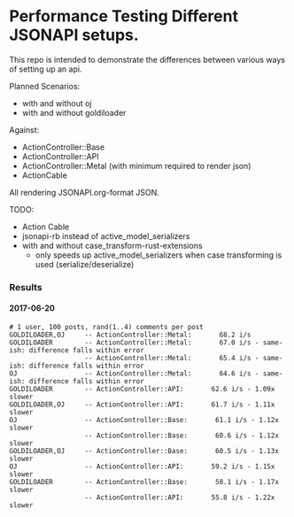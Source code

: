 # Performance Testing Different JSONAPI setups.

This repo is intended to demonstrate the differences between various ways of setting up an api.

Planned Scenarios:

 - with and without oj
 - with and without goldiloader

Against:

 - ActionController::Base
 - ActionController::API
 - ActionController::Metal (with minimum required to render json)
 - ActionCable

All rendering JSONAPI.org-format JSON.


TODO:
 - Action Cable
 - jsonapi-rb instead of active_model_serializers
 - with and without case_transform-rust-extensions
   - only speeds up active_model_serializers when case transforming is used (serialize/deserialize)


### Results

#### 2017-06-20

```
# 1 user, 100 posts, rand(1..4) comments per post
GOLDILOADER,OJ     -- ActionController::Metal:       68.2 i/s
GOLDILOADER        -- ActionController::Metal:       67.0 i/s - same-ish: difference falls within error
                   -- ActionController::Metal:       65.4 i/s - same-ish: difference falls within error
OJ                 -- ActionController::Metal:       64.6 i/s - same-ish: difference falls within error
GOLDILOADER        -- ActionController::API:       62.6 i/s - 1.09x  slower
GOLDILOADER,OJ     -- ActionController::API:       61.7 i/s - 1.11x  slower
OJ                 -- ActionController::Base:       61.1 i/s - 1.12x  slower
                   -- ActionController::Base:       60.6 i/s - 1.12x  slower
GOLDILOADER,OJ     -- ActionController::Base:       60.5 i/s - 1.13x  slower
OJ                 -- ActionController::API:       59.2 i/s - 1.15x  slower
GOLDILOADER        -- ActionController::Base:       58.1 i/s - 1.17x  slower
                   -- ActionController::API:       55.8 i/s - 1.22x  slower
```
